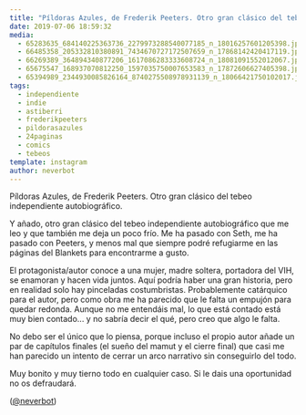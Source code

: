 ```yaml
---
title: "Píldoras Azules, de Frederik Peeters. Otro gran clásico del tebeo independiente autobiográfico"
date: 2019-07-06 18:59:32
media: 
  - 65283635_684140225363736_2279973288540077185_n_18016257601205398.jpg
  - 66485358_205332810380891_7434670727172507659_n_17868142420417119.jpg
  - 66269389_364894340877206_1617086283333608724_n_18081091552012067.jpg
  - 65675547_168937070812250_1597035750007653583_n_17872606627405398.jpg
  - 65394989_2344930085826164_8740275508978931139_n_18066421750102017.jpg
tags: 
  - independiente
  - indie
  - astiberri
  - frederikpeeters
  - pildorasazules
  - 24paginas
  - comics
  - tebeos
template: instagram
author: neverbot
---
```


Píldoras Azules, de Frederik Peeters. Otro gran clásico del tebeo independiente autobiográfico.

Y añado, otro gran clásico del tebeo independiente autobiográfico que me leo y que también me deja un poco frío. Me ha pasado con Seth, me ha pasado con Peeters, y menos mal que siempre podré refugiarme en las páginas del Blankets para encontrarme a gusto.

El protagonista/autor conoce a una mujer, madre soltera, portadora del VIH, se enamoran y hacen vida juntos. Aquí podría haber una gran historia, pero en realidad solo hay pinceladas costumbristas. Probablemente catárquico para el autor, pero como obra me ha parecido que le falta un empujón para quedar redonda. Aunque no me entendáis mal, lo que está contado está muy bien contado... y no sabría decir el qué, pero creo que algo le falta.

No debo ser el único que lo piensa, porque incluso el propio autor añade un par de capítulos finales (el sueño del mamut y el cierre final) que casi me han parecido un intento de cerrar un arco narrativo sin conseguirlo del todo.

Muy bonito y muy tierno todo en cualquier caso. Si le dais una oportunidad no os defraudará.

([@neverbot](https://instagram.com/neverbot))
